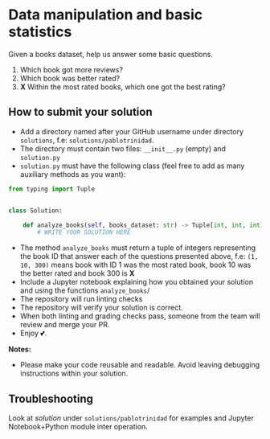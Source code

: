 # Data manipulation and basic statistics

Given a books dataset, help us answer some basic questions.
1. Which book got more reviews?
2. Which book was better rated?
3. **X** Within the most rated books, which one got the best rating?

## How to submit your solution

* Add a directory named after your GitHub username under directory `solutions`, f.e: `solutions/pablotrinidad`.
* The directory must contain two files: `__init__.py` (empty) and `solution.py`
* `solution.py` must have the following class (feel free to add as many auxiliary methods as you want):

```python
from typing import Tuple


class Solution:

    def analyze_books(self, books_dataset: str) -> Tuple[int, int, int]:
        # WRITE YOUR SOLUTION HERE
```

* The method `analyze_books` must return a tuple of integers representing the book ID that answer each of the questions presented above, f.e: `(1, 10, 300)` means book with ID 1 was the most rated book, book 10 was the better rated and book 300 is **X**
* Include a Jupyter notebook explaining how you obtained your solution and using the functions `analyze_books`/
* The repository will run linting checks
* The repository will verify your solution is correct.
* When both linting and grading checks pass, someone from the team will review and merge your PR.
* Enjoy 💕.

**Notes:**

* Please make your code reusable and readable. Avoid leaving debugging instructions within your solution.

## Troubleshooting

Look at *solution* under `solutions/pablotrinidad` for examples and Jupyter Notebook+Python module inter operation.